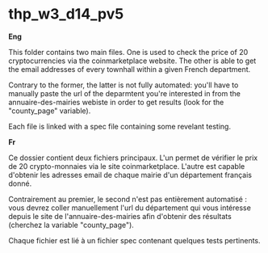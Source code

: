 # thp_w3_d14_pv5

**Eng**

This folder contains two main files. 
One is used to check the price of 20 cryptocurrencies via the coinmarketplace website.
The other is able to get the email addresses of every townhall within a given French department. 

Contrary to the former, the latter is not fully automated: you'll have to manually paste the url of the deparmtent you're interested in from the annuaire-des-mairies webiste in order to get results (look for the "county_page" variable).  

Each file is linked with a spec file containing some revelant testing.

**Fr**

Ce dossier contient deux fichiers principaux. 
L'un permet de vérifier le prix de 20 crypto-monnaies via le site coinmarketplace.
L'autre est capable d'obtenir les adresses email de chaque mairie d'un département français donné. 

Contrairement au premier, le second n'est pas entièrement automatisé : vous devrez coller manuellement l'url du département qui vous intéresse depuis le site de l'annuaire-des-mairies afin d'obtenir des résultats (cherchez la variable "county_page").  

Chaque fichier est lié à un fichier spec contenant quelques tests pertinents.

